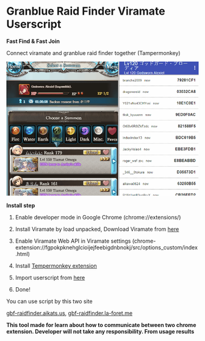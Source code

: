 
# Granblue Raid Finder Viramate Userscript

**Fast Find & Fast Join**

Connect viramate and granblue raid finder together (Tampermonkey)

  

![Preview image](https://raw.githubusercontent.com/NilDigit/Granblue-Raid-Finder-Viramate-Userscript/master/preview.gif)

  
  
  

**Install step**

  

1. Enable developer mode in Google Chrome (chrome://extensions/)

2. Install Viramate by load unpacked, Download Viramate from [here](https://github.com/NilDigit/Viramate/archive/master.zip)

3. Enable Viramate Web API in Viramate settings (chrome-extension://fgpokpknehglcioijejfeebigdnbnokj/src/options_custom/index.html)

4. Install [Tempermonkey extension](https://chrome.google.com/webstore/detail/tampermonkey/dhdgffkkebhmkfjojejmpbldmpobfkfo)

5. Import userscript from [here](https://raw.githubusercontent.com/NilDigit/Granblue-Raid-Finder-Viramate-Userscript/master/granblue-raid-finder-viramate-userscript.js)

6. Done!

  

You can use script by this two site

[gbf-raidfinder.aikats.us](bf-raidfinder.aikats.us), [gbf-raidfinder.la-foret.me](https://gbf-raidfinder.la-foret.me/)

**This tool made for learn about how to communicate between two chrome extension. 
Developer will not take any responsibility. From usage results**